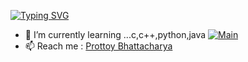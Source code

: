 <a href="https://git.io/typing-svg"><img src="https://readme-typing-svg.demolab.com?font=Fira+Code&pause=500&width=435&lines=HELLO......;I+Am+Prottoy" alt="Typing SVG" /></a>
- 🌱 I’m currently learning ...c,c++,python,java
<a href="https://ibb.co.com/hdDWpTk"><img src="https://i.ibb.co.com/t28sy1S/Main.jpg" alt="Main" border="0"></a>
- 📫 Reach me : [Prottoy Bhattacharya](mailto:prottoybhattacharya@gmail.com)

